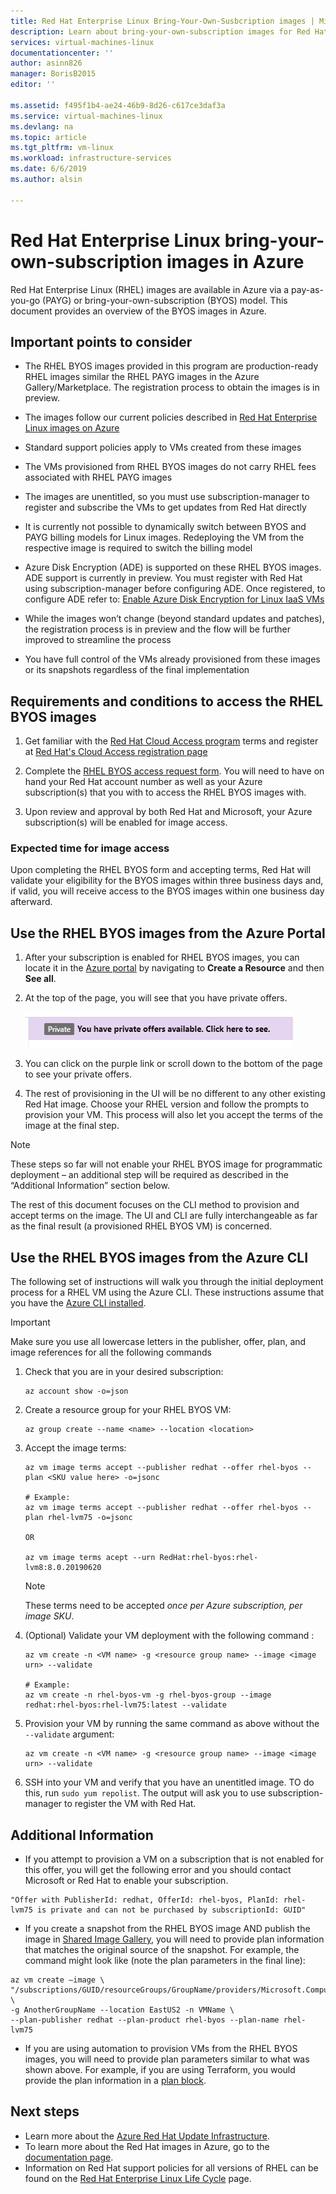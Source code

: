 ```yaml
---
title: Red Hat Enterprise Linux Bring-Your-Own-Susbcription images | Microsoft Docs
description: Learn about bring-your-own-subscription images for Red Hat Enterprise Linux on Azure
services: virtual-machines-linux
documentationcenter: ''
author: asinn826
manager: BorisB2015
editor: ''

ms.assetid: f495f1b4-ae24-46b9-8d26-c617ce3daf3a
ms.service: virtual-machines-linux
ms.devlang: na
ms.topic: article
ms.tgt_pltfrm: vm-linux
ms.workload: infrastructure-services
ms.date: 6/6/2019
ms.author: alsin

---
```


# Red Hat Enterprise Linux bring-your-own-subscription images in Azure
Red Hat Enterprise Linux (RHEL) images are available in Azure via a pay-as-you-go (PAYG) or bring-your-own-subscription (BYOS) model. This document provides an overview of the BYOS images in Azure.

## Important points to consider

- The RHEL BYOS images provided in this program are production-ready RHEL images similar the RHEL PAYG images in the Azure Gallery/Marketplace. The registration process to obtain the images is in preview.

- The images follow our current policies described in [Red Hat Enterprise Linux images on Azure](./redhat-images.md)

- Standard support policies apply to VMs created from these images

- The VMs provisioned from RHEL BYOS images do not carry RHEL fees associated with RHEL PAYG images

- The images are unentitled, so you must use subscription-manager to register and subscribe the VMs to get updates from Red Hat directly

- It is currently not possible to dynamically switch between BYOS and PAYG billing models for Linux images. Redeploying the VM from the respective image is required to switch the billing model

- Azure Disk Encryption (ADE) is supported on these RHEL BYOS images. ADE support is currently in preview. You must register with Red Hat using subscription-manager before configuring ADE. Once registered, to configure ADE refer to: [Enable Azure Disk Encryption for Linux IaaS VMs](https://docs.microsoft.com/azure/virtual-machines/linux/disk-encryption-overview)

- While the images won’t change (beyond standard updates and patches), the registration process is in preview and the flow will be further improved to streamline the process

- You have full control of the VMs already provisioned from these images or its snapshots regardless of the final implementation

## Requirements and conditions to access the RHEL BYOS images

1. Get familiar with the [Red Hat Cloud Access program](https://www.redhat.com/en/technologies/cloud-computing/cloud-access) terms and register at [Red Hat's Cloud Access registration page](https://access.redhat.com/cloude/manager/image_imports/new)

1. Complete the [RHEL BYOS access request form](https://aka.ms/rhel-byos). You will need to have on hand your Red Hat account number as well as your Azure subscription(s) that you with to access the RHEL BYOS images with.

1. Upon review and approval by both Red Hat and Microsoft, your Azure subscription(s) will be enabled for image access.

### Expected time for image access

Upon completing the RHEL BYOS form and accepting terms, Red Hat will validate your eligibility for the BYOS images within three business days and, if valid, you will receive access to the BYOS images within one business day afterward.

## Use the RHEL BYOS images from the Azure Portal

1. After your subscription is enabled for RHEL BYOS images, you can locate it in the [Azure portal](https://portal.azure.com) by navigating to **Create a Resource** and then **See all**.

1. At the top of the page, you will see that you have private offers.

    ![Marketplace private offers](./media/rhel-byos-privateoffers.png)

1. You can click on the purple link or scroll down to the bottom of the page to see your private offers.

1. The rest of provisioning in the UI will be no different to any other existing Red Hat image. Choose your RHEL version and follow the prompts to provision your VM. This process will also let you accept the terms of the image at the final step.

>[!NOTE]
>These steps so far will not enable your RHEL BYOS image for programmatic deployment – an additional step will be required as described in the “Additional Information” section below.

The rest of this document focuses on the CLI method to provision and accept terms on the image. The UI and CLI are fully interchangeable as far as the final result (a provisioned RHEL BYOS VM) is concerned.

## Use the RHEL BYOS images from the Azure CLI
The following set of instructions will walk you through the initial deployment process for a RHEL VM using the Azure CLI. These instructions assume that you have the [Azure CLI installed](https://docs.microsoft.com/cli/azure/install-azure-cli).

>[!IMPORTANT]
>Make sure you use all lowercase letters in the publisher, offer, plan, and image references for all the following commands

1. Check that you are in your desired subscription:
    ```azurecli
    az account show -o=json
    ```

1. Create a resource group for your RHEL BYOS VM:
    ```azurecli
    az group create --name <name> --location <location>
    ```

1. Accept the image terms:
    ```azurecli
    az vm image terms accept --publisher redhat --offer rhel-byos --plan <SKU value here> -o=jsonc

    # Example:
    az vm image terms accept --publisher redhat --offer rhel-byos --plan rhel-lvm75 -o=jsonc

    OR

    az vm image terms acept --urn RedHat:rhel-byos:rhel-lvm8:8.0.20190620
    ```
    >[!NOTE]
    >These terms need to be accepted *once per Azure subscription, per image SKU*.

1. (Optional) Validate your VM deployment with the following command :
    ```azurecli
    az vm create -n <VM name> -g <resource group name> --image <image urn> --validate

    # Example:
    az vm create -n rhel-byos-vm -g rhel-byos-group --image redhat:rhel-byos:rhel-lvm75:latest --validate
    ```

1. Provision your VM by running the same command as above without the `--validate` argument:
    ```azurecli
    az vm create -n <VM name> -g <resource group name> --image <image urn> --validate
    ```

1. SSH into your VM and verify that you have an unentitled image. TO do this, run `sudo yum repolist`. The output will ask you to use subscription-manager to register the VM with Red Hat.

## Additional Information
- If you attempt to provision a VM on a subscription that is not enabled for this offer, you will get the following error and you should contact Microsoft or Red Hat to enable your subscription.
```
"Offer with PublisherId: redhat, OfferId: rhel-byos, PlanId: rhel-lvm75 is private and can not be purchased by subscriptionId: GUID"
```

- If you create a snapshot from the RHEL BYOS image AND publish the image in [Shared Image Gallery](https://docs.microsoft.com/azure/virtual-machines/linux/shared-image-galleries), you will need to provide plan information that matches the original source of the snapshot. For example, the command might look like (note the plan parameters in the final line):
```azurecli
az vm create –image \
"/subscriptions/GUID/resourceGroups/GroupName/providers/Microsoft.Compute/galleries/GalleryName/images/ImageName/versions/1.0.0" \
-g AnotherGroupName --location EastUS2 -n VMName \
--plan-publisher redhat --plan-product rhel-byos --plan-name rhel-lvm75
```

- If you are using automation to provision VMs from the RHEL BYOS images, you will need to provide plan parameters similar to what was shown above. For example, if you are using Terraform, you would provide the plan information in a [plan block](https://www.terraform.io/docs/providers/azurerm/r/virtual_machine.html#plan).

## Next steps
* Learn more about the [Azure Red Hat Update Infrastructure](./redhat-rhui.md).
* To learn more about the Red Hat images in Azure, go to the [documentation page](./redhat-images.md).
* Information on Red Hat support policies for all versions of RHEL can be found on the [Red Hat Enterprise Linux Life Cycle](https://access.redhat.com/support/policy/updates/errata) page.